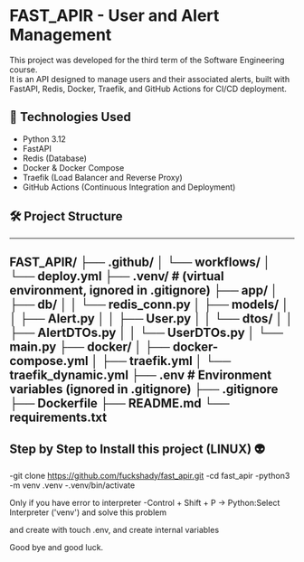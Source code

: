 # FAST_APIR - User and Alert Management

This project was developed for the third term of the Software Engineering course.  
It is an API designed to manage users and their associated alerts, built with FastAPI, Redis, Docker, Traefik, and GitHub Actions for CI/CD deployment.

## 🚀 Technologies Used

- Python 3.12
- FastAPI
- Redis (Database)
- Docker & Docker Compose
- Traefik (Load Balancer and Reverse Proxy)
- GitHub Actions (Continuous Integration and Deployment)

## 🛠️ Project Structure

--------------------------------------------
FAST_APIR/
├── .github/
│   └── workflows/
│       └── deploy.yml
├── .venv/                # (virtual environment, ignored in .gitignore)
├── app/
│   ├── db/
│   │   └── redis_conn.py
│   ├── models/
│   │   ├── Alert.py
│   │   ├── User.py
│   │   └── dtos/
│   │       ├── AlertDTOs.py
│   │       └── UserDTOs.py
│   └── main.py
├── docker/
│   ├── docker-compose.yml
│   ├── traefik.yml
│   └── traefik_dynamic.yml
├── .env                  # Environment variables (ignored in .gitignore)
├── .gitignore
├── Dockerfile
├── README.md
└── requirements.txt
-----------------------------------------------

## Step by Step to Install this project (LINUX) 👽

-git clone https://github.com/fuckshady/fast_apir.git
-cd fast_apir
-python3 -m venv .venv
-.venv/bin/activate

Only if you have error to interpreter
-Control + Shift + P -> Python:Select Interpreter ('venv') and solve this problem 

and create with touch .env, and create internal variables

Good bye and good luck.


